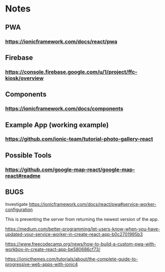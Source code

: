 # Notes

## PWA

### https://ionicframework.com/docs/react/pwa

## Firebase

### https://console.firebase.google.com/u/1/project/ffc-kiosk/overview

## Components

### https://ionicframework.com/docs/components

## Example App (working example)

### https://github.com/ionic-team/tutorial-photo-gallery-react

## Possible Tools


### https://github.com/google-map-react/google-map-react#readme


## BUGS

Investigate https://ionicframework.com/docs/react/pwa#service-worker-configuration

This is preventing the server from returning the newest version of the app.

https://medium.com/better-programming/let-users-know-when-you-have-updated-your-service-worker-in-create-react-app-b0c2701995b3 

https://www.freecodecamp.org/news/how-to-build-a-custom-pwa-with-workbox-in-create-react-app-be580686cf73/

https://ionicthemes.com/tutorials/about/the-complete-guide-to-progressive-web-apps-with-ionic4